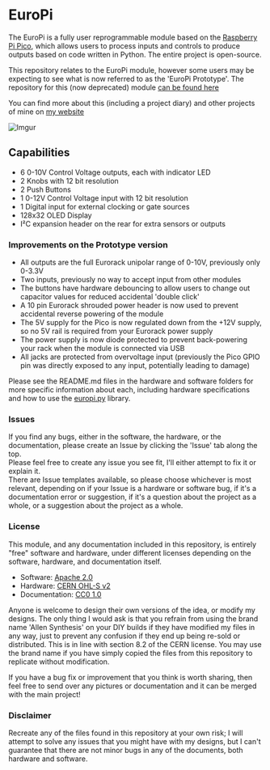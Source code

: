 # EuroPi

The EuroPi is a fully user reprogrammable module based on the [Raspberry Pi Pico](https://www.raspberrypi.com/products/raspberry-pi-pico/), which allows users to process inputs and controls to produce outputs based on code written in Python. The entire project is open-source.


This repository relates to the EuroPi module, however some users may be expecting to see what is now referred to as the 'EuroPi Prototype'. The repository for this (now deprecated) module [can be found here](https://github.com/roryjamesallen/EuroPi-Prototype)

You can find more about this (including a project diary) and other projects of mine on [my website](https://www.allensynthesis.co.uk)

![Imgur](https://i.imgur.com/wHL7558.png)

## Capabilities

* 6 0-10V Control Voltage outputs, each with indicator LED
* 2 Knobs with 12 bit resolution
* 2 Push Buttons
* 1 0-12V Control Voltage input with 12 bit resolution
* 1 Digital input for external clocking or gate sources
* 128x32 OLED Display
* I²C expansion header on the rear for extra sensors or outputs

### Improvements on the Prototype version

* All outputs are the full Eurorack unipolar range of 0-10V, previously only 0-3.3V
* Two inputs, previously no way to accept input from other modules
* The buttons have hardware debouncing to allow users to change out capacitor values for reduced accidental 'double click'
* A 10 pin Eurorack shrouded power header is now used to prevent accidental reverse powering of the module
* The 5V supply for the Pico is now regulated down from the +12V supply, so no 5V rail is required from your Eurorack power supply
* The power supply is now diode protected to prevent back-powering your rack when the module is connected via USB
* All jacks are protected from overvoltage input (previously the Pico GPIO pin was directly exposed to any input, potentially leading to damage)

Please see the README.md files in the hardware and software folders for more specific information about each, including hardware specifications and how to use the [europi.py](software/firmware/europi.py) library.


### Issues
If you find any bugs, either in the software, the hardware, or the documentation, please create an Issue by clicking the 'Issue' tab along the top.  
Please feel free to create any issue you see fit, I'll either attempt to fix it or explain it.  
There are Issue templates available, so please choose whichever is most relevant, depending on if your Issue is a hardware or software bug, if it's a documentation error or suggestion, if it's a question about the project as a whole, or a suggestion about the project as a whole.


### License

This module, and any documentation included in this repository, is entirely "free" software and hardware, under different licenses depending on the software, hardware, and documentation itself.

* Software: [Apache 2.0](software/LICENSE)
* Hardware: [CERN OHL-S v2](hardware/LICENSE)
* Documentation: [CC0 1.0](LICENSE)

Anyone is welcome to design their own versions of the idea, or modify my designs.
The only thing I would ask is that you refrain from using the brand name 'Allen Synthesis' on your DIY builds if they have modified my files in any way, just to prevent any confusion if they end up being re-sold or distributed. This is in line with section 8.2 of the CERN license. You may use the brand name if you have simply copied the files from this repository to replicate without modification.
  
If you have a bug fix or improvement that you think is worth sharing, then feel free to send over any pictures or documentation and it can be merged with the main project!
 
### Disclaimer
 
Recreate any of the files found in this repository at your own risk; I will attempt to solve any issues that you might have with my designs, but I can't guarantee that there are not minor bugs in any of the documents, both hardware and software.
